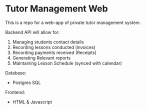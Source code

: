 # Tutor Management Web
This is a repo for a web-app of private tutor management system.

Backend API will allow for:
1. Managing students contact details
2. Recording lessons conducted (invoices)
3. Recording payments received (Receipts)
4. Generating Relevant reports
5. Maintaining Lesson Schedule (synced with calendar)

Database:
* Postgres SQL

Frontend:
* HTML & Javascript